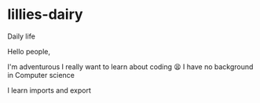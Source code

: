 # lillies-dairy
Daily life

Hello people,

I'm adventurous 
I really want to learn about coding 😫
I have no background in Computer science 

I learn imports and export

